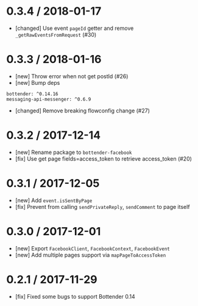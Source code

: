 # 0.3.4 / 2018-01-17

* [changed] Use event `pageId` getter and remove `_getRawEventsFromRequest` (#30)

# 0.3.3 / 2018-01-16

* [new] Throw error when not get postId (#26)
* [new] Bump deps

```
bottender: ^0.14.16
messaging-api-messenger: ^0.6.9
```

* [changed] Remove breaking flowconfig change (#27)

# 0.3.2 / 2017-12-14

* [new] Rename package to `bottender-facebook`
* [fix] Use get page fields=access_token to retrieve access_token (#20)

# 0.3.1 / 2017-12-05

* [new] Add `event.isSentByPage`
* [fix] Prevent from calling `sendPrivateReply`, `sendComment` to page itself

# 0.3.0 / 2017-12-01

* [new] Export `FacebookClient`, `FacebookContext`, `FacebookEvent`
* [new] Add multiple pages support via `mapPageToAccessToken`

# 0.2.1 / 2017-11-29

* [fix] Fixed some bugs to support Bottender 0.14

